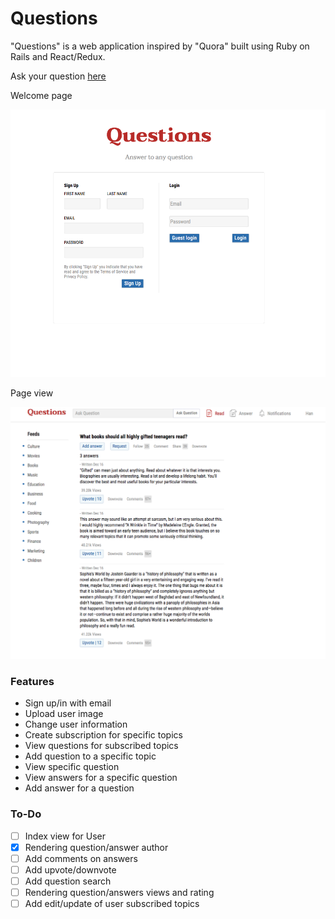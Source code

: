 # Questions


"Questions" is a web application inspired by "Quora" built using Ruby on Rails and React/Redux.

Ask your question [here](https://allquestions.herokuapp.com/#/)

Welcome page

![Welcome page](/docs/wireframes/welcome_page.png)

Page view

![Welcome page](/docs/wireframes/page_view.png)



### Features
* Sign up/in with email
* Upload user image
* Change user information
* Create subscription for specific topics
* View questions for subscribed topics
* Add question to a specific topic
* View specific question
* View answers for a specific question
* Add answer for a question


### To-Do
* [ ] Index view for User
* [x] Rendering question/answer author
* [ ] Add comments on answers
* [ ] Add upvote/downvote
* [ ] Add question search
* [ ] Rendering question/answers views and rating
* [ ] Add edit/update of user subscribed topics
